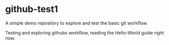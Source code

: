 # github-test1
A simple demo repository to explore and test the basic git workflow.

Testing and exploring githubs workflow, reading the Hello-World guide right now.
